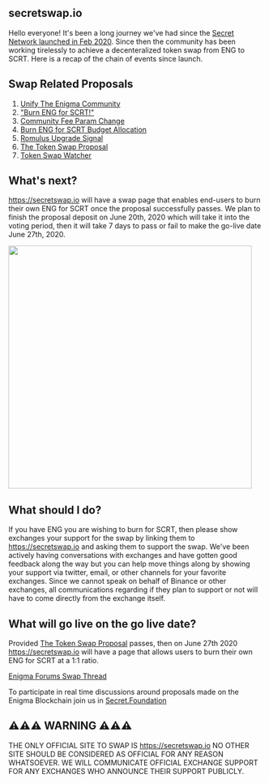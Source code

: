 ## secretswap.io

Hello everyone! It's been a long journey we've had since the [Secret Network launched in Feb 2020](https://blog.enigma.co/the-enigma-mainnet-has-launched-3bd0d40fe80d?source=collection_home---4------0-----------------------). Since then the community has been working tirelessly to achieve a decenteralized token swap from ENG to SCRT. Here is a recap of the chain of events since launch.


## Swap Related Proposals

1. [Unify The Enigma Community](https://puzzle.report/secret/chains/secret-1/governance/proposals/2)
2. ["Burn ENG for SCRT!"](https://puzzle.report/secret/chains/secret-1/governance/proposals/4)
3. [Community Fee Param Change](https://puzzle.report/secret/chains/secret-1/governance/proposals/5)
4. [Burn ENG for SCRT Budget Allocation](https://www.puzzle.report/secret/chains/secret-1/governance/proposals/6)
5. [Romulus Upgrade Signal](https://www.puzzle.report/secret/chains/secret-1/governance/proposals/11)
6. [The Token Swap Proposal](https://www.puzzle.report/secret/chains/secret-1/governance/proposals/14)
6. [Token Swap Watcher](https://www.puzzle.report/secret/chains/secret-1/governance/proposals/15)

## What's next?

https://secretswap.io will have a swap page that enables end-users to burn their own ENG for SCRT once the proposal successfully passes. We plan to finish the proposal deposit on June 20th, 2020 which will take it into the voting period, then it will take 7 days to pass or fail to make the go-live date June 27th, 2020.

<IMG SRC="assets/images/logo.png" width="480" height="480" >

## What should I do?

If you have ENG you are wishing to burn for SCRT, then please show exchanges your support for the swap by linking them to https://secretswap.io and asking them to support the swap. We've been actively having conversations with exchanges and have gotten good feedback along the way but you can help move things along by showing your support via twitter, email, or other channels for your favorite exchanges. Since we cannot speak on behalf of Binance or other exchanges, all communications regarding if they plan to support or not will have to come directly from the exchange itself.

## What will go live on the go live date?

Provided [The Token Swap Proposal](https://www.puzzle.report/secret/chains/secret-1/governance/proposals/14) passes, then on June 27th 2020 https://secretswap.io will have a page that allows users to burn their own ENG for SCRT at a 1:1 ratio.

[Enigma Forums Swap Thread](https://forum.enigma.co/t/token-swap-proposal/1364)

To participate in real time discussions around proposals made on the Enigma Blockchain join us in [Secret.Foundation](https://t.me/secretfoundation)

## ⚠️⚠️⚠️ WARNING ⚠️⚠️⚠️

THE ONLY OFFICIAL SITE TO SWAP IS https://secretswap.io NO OTHER SITE SHOULD BE CONSIDERED AS OFFICIAL FOR ANY REASON WHATSOEVER. WE WILL COMMUNICATE OFFICIAL EXCHANGE SUPPORT FOR ANY EXCHANGES WHO ANNOUNCE THEIR SUPPORT PUBLICLY.